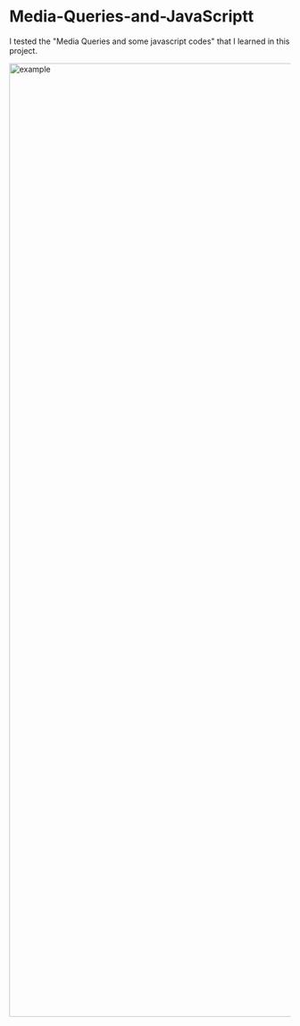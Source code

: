 # Media-Queries-and-JavaScriptt
I tested the "Media Queries and some javascript codes" that I learned in this project.

<img width="1707" alt="example" src="https://github.com/user-attachments/assets/08d68316-42a1-4305-b773-abc6596b05e8">
